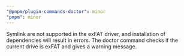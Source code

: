 ```yaml
---
"@pnpm/plugin-commands-doctor": minor
"pnpm": minor
---
```


Symlink are not supported in the exFAT driver, and installation of dependencies will result in errors. The doctor command checks if the current drive is exFAT and gives a warning message.
